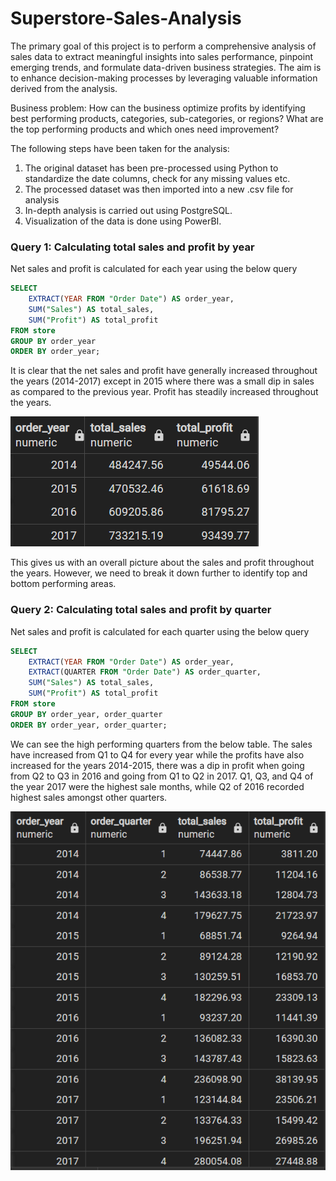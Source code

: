 # Superstore-Sales-Analysis

The primary goal of this project is to perform a comprehensive analysis of sales data to extract meaningful insights into sales performance, pinpoint emerging trends, and formulate data-driven business strategies. The aim is to enhance decision-making processes by leveraging valuable information derived from the analysis.

Business problem:
How can the business optimize profits by identifying best performing products, categories, sub-categories, or regions? What are the top performing products and which ones need improvement?

The following steps have been taken for the analysis:
1. The original dataset has been pre-processed using Python to standardize the date columns, check for any missing values etc.
2. The processed dataset was then imported into a new .csv file for analysis
3. In-depth analysis is carried out using PostgreSQL.
4. Visualization of the data is done using PowerBI.


### Query 1: Calculating total sales and profit by year

Net sales and profit is calculated for each year using the below query

```sql
SELECT
    EXTRACT(YEAR FROM "Order Date") AS order_year,
    SUM("Sales") AS total_sales,
    SUM("Profit") AS total_profit
FROM store
GROUP BY order_year
ORDER BY order_year;
```
It is clear that the net sales and profit have generally increased throughout the years (2014-2017) except in 2015 where there was a small dip in sales as compared to the previous year. Profit has steadily increased throughout the years.


![Net Sales](Net_sales.png)

This gives us with an overall picture about the sales and profit throughout the years. However, we need to break it down further to identify top and bottom performing areas.

### Query 2: Calculating total sales and profit by quarter

Net sales and profit is calculated for each quarter using the below query

```sql
SELECT
    EXTRACT(YEAR FROM "Order Date") AS order_year,
    EXTRACT(QUARTER FROM "Order Date") AS order_quarter,
    SUM("Sales") AS total_sales,
    SUM("Profit") AS total_profit
FROM store
GROUP BY order_year, order_quarter
ORDER BY order_year, order_quarter;
```

We can see the high performing quarters from the below table. The sales have increased from Q1 to Q4 for every year while the profits have also increased for the years 2014-2015, there was a dip in profit when going from Q2 to Q3 in 2016 and going from Q1 to Q2 in 2017. Q1, Q3, and Q4 of the year 2017 were the highest sale months, while Q2 of 2016 recorded highest sales amongst other quarters.

![Net sales by quarter](Quarter_wise.png)


